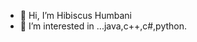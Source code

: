 - 👋 Hi, I’m Hibiscus Humbani
- 👀 I’m interested in ...java,c++,c#,python.

<!---
Tanaka9612/Tanaka9612 is a ✨ special ✨ repository because its `README.md` (this file) appears on your GitHub profile.
You can click the Preview link to take a look at your changes.
--->
